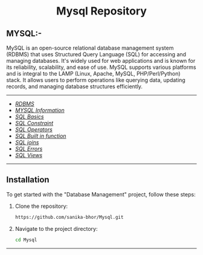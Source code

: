 # <p align="center">Mysql Repository</p>

## MYSQL:-
MySQL is an open-source relational database management system (RDBMS) that uses Structured Query Language (SQL) for accessing and managing databases. It's widely used for web applications and is known for its reliability, scalability, and ease of use. MySQL supports various platforms and is integral to the LAMP (Linux, Apache, MySQL, PHP/Perl/Python) stack. It allows users to perform operations like querying data, updating records, and managing database structures efficiently.

-------------------------------------------------------------------------------------------------------------------------------------------------
- <a href="https://github.com/sanika-bhor/Mysql/blob/main/Notes/RDBMS.md">*RDBMS*</a> <br/>
- <a href="https://github.com/sanika-bhor/Mysql/blob/main/Notes/mysql_info.md">*MYSQL Information*</a> <br/>
- <a href="https://github.com/sanika-bhor/Mysql/blob/main/Notes/SQL_Basic.md">*SQL Basics*</a> <br/>
- <a href="https://github.com/sanika-bhor/Mysql/blob/main/Notes/SQL_Constraint.md">*SQL Constraint*</a> <br/>
- <a href="https://github.com/sanika-bhor/Mysql/blob/main/Notes/SQL_Operator.md">*SQL Operators*</a> <br/>
- <a href="https://github.com/sanika-bhor/Mysql/blob/main/Notes/Inbuilt_function.md">*SQL Built in function*</a> <br/>
- <a href="https://github.com/sanika-bhor/Mysql/blob/main/Notes/Joins.md">*SQL joins*</a> <br/>
- <a href="https://github.com/sanika-bhor/Mysql/blob/main/Notes/SQL_Errors.md">*SQL Errors*</a> <br/>
- <a href="https://github.com/sanika-bhor/Mysql/blob/main/Notes/Views.md">*SQL Views*</a> <br/>

-------------------------------------------------------------------------------------------------------------------------------------------------

## Installation

To get started with the "Database Management" project, follow these steps:

1. Clone the repository:
   ```bash
   https://github.com/sanika-bhor/Mysql.git
   ```
   
2. Navigate to the project directory:
   ```bash
   cd Mysql
   ```

-------------------------------------------------------------------------------------------------------------------------------------------------
